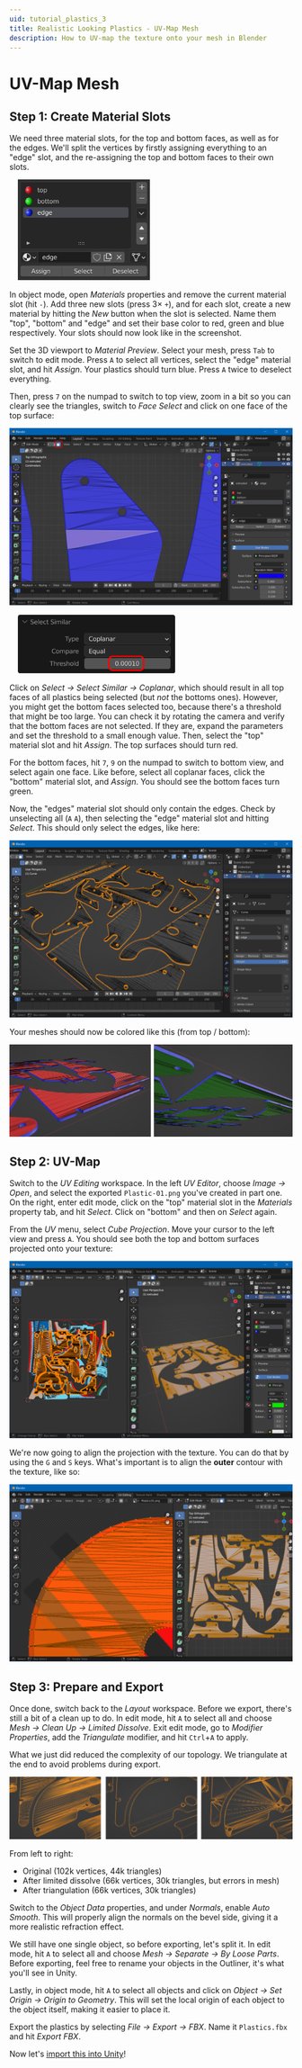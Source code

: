 ```yaml
---
uid: tutorial_plastics_3
title: Realistic Looking Plastics - UV-Map Mesh
description: How to UV-map the texture onto your mesh in Blender
---
```


# UV-Map Mesh


## Step 1: Create Material Slots

 We need three material slots, for the top and bottom faces, as well as for the edges. We'll split the vertices by firstly assigning everything to an "edge" slot, and the re-assigning the top and bottom faces to their own slots.

<img src="blender-material-slots.png" width="235" class="img-responsive pull-right" style="margin-left: 15px">

In object mode, open *Materials* properties and remove the current material slot (hit `-`). Add three new slots (press 3× `+`), and for each slot, create a new material by hitting the *New* button when the slot is selected. Name them "top", "bottom" and "edge" and set their base color to red, green and blue respectively. Your slots should now look like in the screenshot.

Set the 3D viewport to *Material Preview*. Select your mesh, press `Tab` to switch to edit mode. Press `A` to select all vertices, select the "edge" material slot, and hit *Assign*. Your plastics should turn blue. Press `A` twice to deselect everything.

Then, press `7` on the numpad to switch to top view, zoom in a bit so you can clearly see the triangles, switch to *Face Select* and click on one face of the top surface:

![Triangle selected](blender-triangle-selected-2.png)

<img src="blender-select-coplanar.png" width="280" class="img-responsive pull-right" style="margin-left: 15px">

Click on *Select -> Select Similar -> Coplanar*, which should result in all top faces of all plastics being selected (but *not* the bottoms ones). However, you might get the bottom faces selected too, because there's a threshold that might be too large. You can check it by rotating the camera and verify that the bottom faces are not selected. If they are, expand the parameters and set the threshold to a small enough value. Then, select the "top" material slot and hit *Assign*. The top surfaces should turn red.

For the bottom faces, hit `7`, `9` on the numpad to switch to bottom view, and select again one face. Like before, select all coplanar faces, click the "bottom" material slot, and *Assign*. You should see the bottom faces turn green.

Now, the "edges" material slot should only contain the edges. Check by unselecting all (`A` `A`), then selecting the "edge" material slot and hitting *Select*. This should only select the edges, like here:

![Edges selected](blender-edges-selected.png)

Your meshes should now be colored like this (from top / bottom):

![Selecting edges](blender-material-geometry.png)

## Step 2: UV-Map

Switch to the *UV Editing* workspace. In the left *UV Editor*, choose *Image -> Open*, and select the exported `Plastic-01.png` you've created in part one. On the right, enter edit mode, click on the "top" material slot in the *Materials* property tab, and hit *Select*. Click on "bottom" and then on *Select* again.

From the *UV* menu, select *Cube Projection*. Move your cursor to the left view and press `A`. You should see both the top and bottom surfaces projected onto your texture:

![UV Mapping in Blender](blender-uv-mapping.png)

We're now going to align the projection with the texture. You can do that by using the `G` and `S` keys. What's important is to align the **outer** contour with the texture, like so:

![UV mapped correctly](blender-uv-mapped.png)

## Step 3: Prepare and Export

Once done, switch back to the *Layout* workspace. Before we export, there's still a bit of a clean up to do. In edit mode, hit `A` to select all and choose *Mesh -> Clean Up -> Limited Dissolve*. Exit edit mode, go to *Modifier Properties*, add the *Triangulate* modifier, and hit `Ctrl`+`A` to apply.

What we just did reduced the complexity of our topology. We triangulate at the end to avoid problems during export. 

![Reduced polygons](blender-poly-reduction.png)

From left to right: 
- Original (102k vertices, 44k triangles)
- After limited dissolve (66k vertices, 30k triangles, but errors in mesh)
- After triangulation (66k vertices, 30k triangles)

Switch to the *Object Data* properties, and under *Normals*, enable *Auto Smooth*. This will properly align the normals on the bevel side, giving it a more realistic refraction effect.

We still have one single object, so before exporting, let's split it. In edit mode, hit `A` to select all and choose *Mesh -> Separate -> By Loose Parts*. Before exporting, feel free to rename your objects in the Outliner, it's what you'll see in Unity.

Lastly, in object mode, hit `A` to select all objects and click on *Object -> Set Origin -> Origin to Geometry*. This will set the local origin of each object to the object itself, making it easier to place it.

Export the plastics by selecting *File -> Export -> FBX*. Name it `Plastics.fbx` and hit *Export FBX*.

Now let's [import this into Unity](xref:tutorial_plastics_4)!